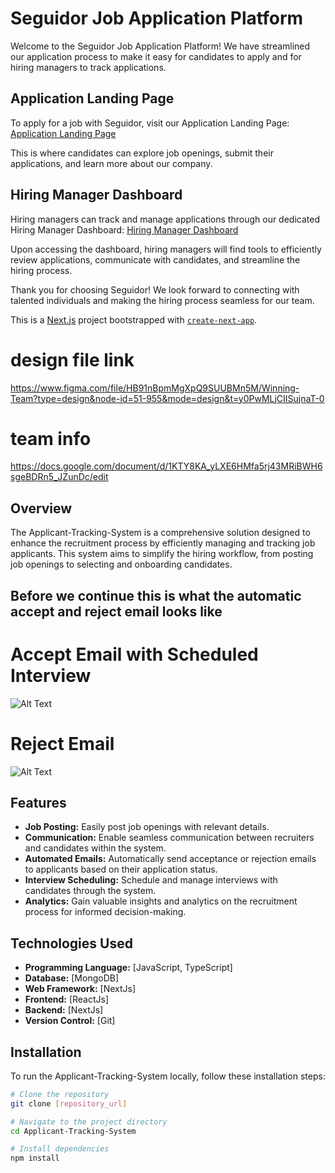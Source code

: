 # Seguidor Job Application Platform

Welcome to the Seguidor Job Application Platform! We have streamlined our application process to make it easy for candidates to apply and for hiring managers to track applications.

## Application Landing Page

To apply for a job with Seguidor, visit our Application Landing Page:
[Application Landing Page](https://seguidor-5zhse8pl6-andy-intelligence.vercel.app)

This is where candidates can explore job openings, submit their applications, and learn more about our company.

## Hiring Manager Dashboard

Hiring managers can track and manage applications through our dedicated Hiring Manager Dashboard:
[Hiring Manager Dashboard](https://seguidor-7hradwrod-andy-intelligence.vercel.app/)

Upon accessing the dashboard, hiring managers will find tools to efficiently review applications, communicate with candidates, and streamline the hiring process.

Thank you for choosing Seguidor! We look forward to connecting with talented individuals and making the hiring process seamless for our team.

This is a [Next.js](https://nextjs.org/) project bootstrapped with [`create-next-app`](https://github.com/vercel/next.js/tree/canary/packages/create-next-app).

# design file link

https://www.figma.com/file/HB91nBpmMgXpQ9SUUBMn5M/Winning-Team?type=design&node-id=51-955&mode=design&t=y0PwMLjCIISujnaT-0

# team info

https://docs.google.com/document/d/1KTY8KA_yLXE6HMfa5rj43MRiBWH6sgeBDRn5_JZunDc/edit

## Overview

The Applicant-Tracking-System is a comprehensive solution designed to enhance the recruitment process by efficiently managing and tracking job applicants. This system aims to simplify the hiring workflow, from posting job openings to selecting and onboarding candidates.


## Before we continue this is what the automatic accept and reject email looks like

# Accept Email with Scheduled Interview
![Alt Text](/public/assets/accept.jpg)

# Reject Email 
![Alt Text](/public/assets/reject.jpg)





## Features

- **Job Posting:** Easily post job openings with relevant details.
- **Communication:** Enable seamless communication between recruiters and candidates within the system.
- **Automated Emails:** Automatically send acceptance or rejection emails to applicants based on their application status.
- **Interview Scheduling:** Schedule and manage interviews with candidates through the system.
- **Analytics:** Gain valuable insights and analytics on the recruitment process for informed decision-making.

## Technologies Used

- **Programming Language:** [JavaScript, TypeScript]
- **Database:** [MongoDB]
- **Web Framework:** [NextJs]
- **Frontend:** [ReactJs]
- **Backend:** [NextJs]
- **Version Control:** [Git]

## Installation

To run the Applicant-Tracking-System locally, follow these installation steps:

```bash
# Clone the repository
git clone [repository_url]

# Navigate to the project directory
cd Applicant-Tracking-System

# Install dependencies
npm install
```
